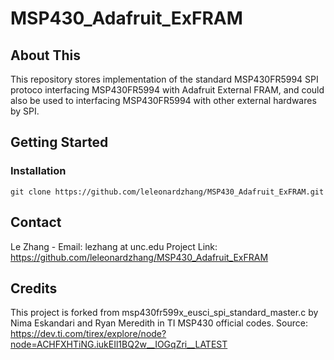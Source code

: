 # MSP430_Adafruit_ExFRAM
## About This
This repository stores implementation of the standard MSP430FR5994 SPI protoco interfacing MSP430FR5994 with Adafruit External FRAM, and could also be used to interfacing MSP430FR5994 with other external hardwares by SPI.

## Getting Started
### Installation
`git clone https://github.com/leleonardzhang/MSP430_Adafruit_ExFRAM.git`

## Contact
Le Zhang - Email: lezhang at unc.edu
Project Link: https://github.com/leleonardzhang/MSP430_Adafruit_ExFRAM

## Credits
This project is forked from msp430fr599x_eusci_spi_standard_master.c by Nima Eskandari and Ryan Meredith in TI MSP430 official codes.
Source: https://dev.ti.com/tirex/explore/node?node=ACHFXHTiNG.iukEIl1BQ2w__IOGqZri__LATEST
